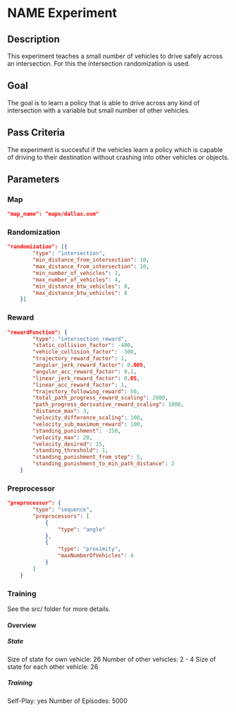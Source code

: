 # NAME Experiment

## Description
This experiment teaches a small number of vehicles to drive safely across an intersection. For this the intersection randomization is used.

## Goal
The goal is to learn a policy that is able to drive across any kind of intersection with a variable but small number of other vehicles.

## Pass Criteria
The experiment is succesful if the vehicles learn a policy which is capable of driving to their destination without crashing into other vehicles or objects.

## Parameters
### Map
```json
"map_name": "maps/dallas.osm"
```

### Randomization
```json
"randomization": [{
        "type": "intersection",
        "min_distance_from_intersection": 10,
        "max_distance_from_intersection": 10,
        "min_number_of_vehicles": 2,
        "max_number_of_vehicles": 4,
        "min_distance_btw_vehicles": 8,
        "max_distance_btw_vehicles": 8
    }]
```

### Reward
```json
"rewardFunction": {
		"type": "intersection_reward",
		"static_collision_factor": -400,
		"vehicle_collision_factor": -300,
		"trajectory_reward_factor": 1,
		"angular_jerk_reward_factor": 0.005,
		"angular_acc_reward_factor": 0.1,
		"linear_jerk_reward_factor": 0.05,
		"linear_acc_reward_factor": 1,
		"trajectory_following_reward": 50,
		"total_path_progress_reward_scaling": 2000,
		"path_progress_derivative_reward_scaling": 1000,
		"distance_max": 3,
		"velocity_difference_scaling": 100,
		"velocity_sub_maximum_reward": 100,
		"standing_punishment": -250,
		"velocity_max": 20,
		"velocity_desired": 15,
		"standing_threshold": 1,
		"standing_punishment_from_step": 5,
		"standing_punishment_to_min_path_distance": 2
	}
```

### Preprocessor
```json
"preprocessor": {
        "type": "sequence",
        "preprocessors": [
            {
                "type": "angle"
            },
            {
                "type": "proximity",
                "maxNumberOfVehicles": 4
            }
        ]
    }
```

### Training
See the src/ folder for more details.

#### Overview
##### State
Size of state for own vehicle: 26
Number of other vehicles: 2 - 4
Size of state for each other vehicle: 26

##### Training
Self-Play: yes
Number of Episodes: 5000
